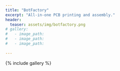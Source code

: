 ```yaml
---
title: "BotFactory"
excerpt: "All-in-one PCB printing and assembly."
header:
  teaser: assets/img/botfactory.png
# gallery:
#   - image_path: 
#   - image_path: 
#   - image_path: 
   
---
```

{% include gallery %}